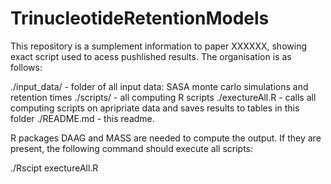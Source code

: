 # TrinucleotideRetentionModels
This repository is a sumplement information to paper XXXXXX, showing exact script used to acess pushlished results. 
The organisation is as follows:

./input_data/ - folder of all input data: SASA monte carlo simulations and retention times
./scripts/ - all computing R scripts
./exectureAll.R - calls all computing scripts on apripriate data and saves results to tables in this folder
./README.md - this readme.

R packages DAAG and MASS are needed to compute the output. If they are present, the following command should execute all scripts:

./Rscipt exectureAll.R

